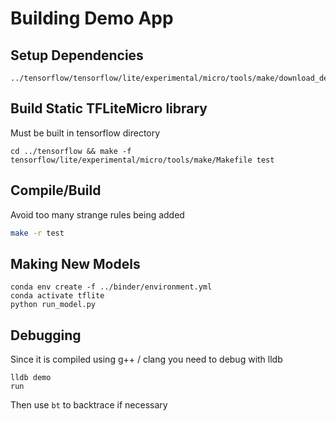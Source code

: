 # Building Demo App

## Setup Dependencies
```
../tensorflow/tensorflow/lite/experimental/micro/tools/make/download_dependencies.sh
```
## Build Static TFLiteMicro library
Must be built in tensorflow directory
```
cd ../tensorflow && make -f tensorflow/lite/experimental/micro/tools/make/Makefile test
```

## Compile/Build

Avoid too many strange rules being added
```sh
make -r test
```

## Making New Models
```
conda env create -f ../binder/environment.yml
conda activate tflite
python run_model.py
```


## Debugging
Since it is compiled using g++ / clang you need to debug with lldb

```
lldb demo
run
```

Then use `bt` to backtrace if necessary
